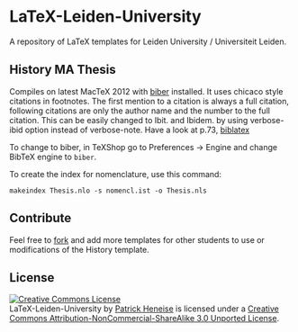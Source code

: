 LaTeX-Leiden-University
=======================

A repository of LaTeX templates for Leiden University / Universiteit Leiden.


History MA Thesis
-----------------

Compiles on latest MacTeX 2012 with [biber](http://biblatex-biber.sourceforge.net) installed. It uses chicaco style citations in footnotes. The first mention to a citation is always a full citation, following citations are only the author name and the number to the full citation. This can be easily changed to Ibit. and Ibidem. by using verbose-ibid option instead of verbose-note. Have a look at p.73, [biblatex]([ftp://www.ctan.org/ctan/macros/latex/exptl/biblatex/doc/biblatex.pdf)

To change to biber, in TeXShop go to Preferences -> Engine and change BibTeX engine to `biber`.


To create the index for nomenclature, use this command: 

`makeindex Thesis.nlo -s nomencl.ist -o Thesis.nls`


Contribute
----------
Feel free to [fork](https://github.com/PatrickHeneise/LaTeX-Leiden-University/fork_select) and add more templates for other students to use or modifications of the History template.


License
-------

<a rel="license" href="http://creativecommons.org/licenses/by-nc-sa/3.0/"><img alt="Creative Commons License" style="border-width:0" src="http://i.creativecommons.org/l/by-nc-sa/3.0/88x31.png" /></a><br /><span xmlns:dct="http://purl.org/dc/terms/" href="http://purl.org/dc/dcmitype/Text" property="dct:title" rel="dct:type">LaTeX-Leiden-University</span> by <a xmlns:cc="http://creativecommons.org/ns#" href="http://about.me/PatrickHeneise" property="cc:attributionName" rel="cc:attributionURL">Patrick Heneise</a> is licensed under a <a rel="license" href="http://creativecommons.org/licenses/by-nc-sa/3.0/">Creative Commons Attribution-NonCommercial-ShareAlike 3.0 Unported License</a>.